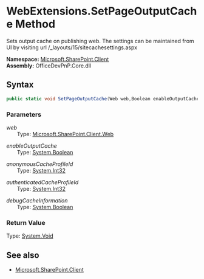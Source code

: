 # WebExtensions.SetPageOutputCache Method  
Sets output cache on publishing web. The settings can be maintained from UI by visiting url /_layouts/15/sitecachesettings.aspx  

**Namespace:** [Microsoft.SharePoint.Client](Microsoft.SharePoint.Client.md)  
**Assembly:** OfficeDevPnP.Core.dll  
## Syntax
```C#
public static void SetPageOutputCache(Web web,Boolean enableOutputCache,Int32 anonymousCacheProfileId,Int32 authenticatedCacheProfileId,Boolean debugCacheInformation)
```
### Parameters
*web*  
&emsp;&emsp;Type: [Microsoft.SharePoint.Client.Web](Microsoft.SharePoint.Client.Web.md) 
&emsp;&emsp;  
  
*enableOutputCache*  
&emsp;&emsp;Type: [System.Boolean](System.Boolean.md) 
&emsp;&emsp;  
  
*anonymousCacheProfileId*  
&emsp;&emsp;Type: [System.Int32](System.Int32.md) 
&emsp;&emsp;  
  
*authenticatedCacheProfileId*  
&emsp;&emsp;Type: [System.Int32](System.Int32.md) 
&emsp;&emsp;  
  
*debugCacheInformation*  
&emsp;&emsp;Type: [System.Boolean](System.Boolean.md) 
&emsp;&emsp;  
  
### Return Value
Type: [System.Void](System.Void.md)  

## See also
- [Microsoft.SharePoint.Client](Microsoft.SharePoint.Client.md)
